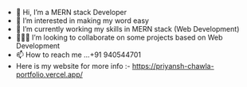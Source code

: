 - 👋 Hi, I’m a MERN stack Developer
- 👀 I’m interested in making my word easy
- 🌱 I’m currently working my skills in MERN stack (Web Development)
- 🏃🏼‍➡️ I’m looking to collaborate on some projects based on Web Development
- 📫 How to reach me ...+91 940544701
- Here is my website for more info :-
  https://priyansh-chawla-portfolio.vercel.app/

<!---
Priyansh364/Priyansh364 is a ✨ special ✨ repository because its `README.md` (this file) appears on your GitHub profile.
You can click the Preview link to take a look at your changes.
--->
